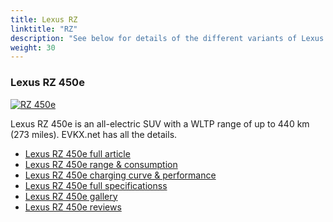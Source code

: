 ```yaml
---
title: Lexus RZ
linktitle: "RZ"
description: "See below for details of the different variants of Lexus RZ"
weight: 30
---
```

### Lexus RZ 450e

<a href="rz_450e/"><img src="https://media.evkx.net/multimedia/models/lexus/rz/rz_450e/main_1_st.jpg" class="img-fluid" alt="RZ 450e" ></a>

Lexus RZ 450e is an all-electric SUV with a WLTP range of up to 440 km (273 miles). EVKX.net has all the details. 

- [Lexus RZ 450e full article](rz_450e/)
- [Lexus RZ 450e range & consumption](rz_450e/rangeandconsumption/)
- [Lexus RZ 450e charging curve & performance](rz_450e/chargingcurve/)
- [Lexus RZ 450e full specificationss](rz_450e/specifications/)
- [Lexus RZ 450e gallery](rz_450e/gallery/)
- [Lexus RZ 450e reviews](rz_450e/reviews/)

